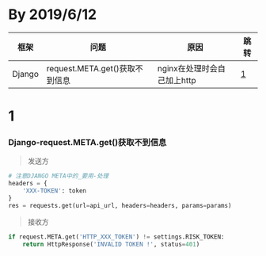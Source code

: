 # By 2019/6/12

框架|问题|原因|跳转
---|---|---|---
Django|request.META.get()获取不到信息|nginx在处理时会自己加上http|[1](#1)

# 1
### Django-request.META.get()获取不到信息
> 发送方
```python
# 注意DJANGO META中的_要用-处理
headers = {
    'XXX-TOKEN': token
}
res = requests.get(url=api_url, headers=headers, params=params)
```
> 接收方
```python
if request.META.get('HTTP_XXX_TOKEN') != settings.RISK_TOKEN:
    return HttpResponse('INVALID TOKEN !', status=401)
```
